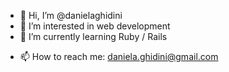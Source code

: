 - 👋 Hi, I’m @danielaghidini
- 👀 I’m interested in web development
- 🌱 I’m currently learning Ruby / Rails
<!-- - 💞️ I’m looking to collaborate on... -->
- 📫 How to reach me: daniela.ghidini@gmail.com

<!---
danielaghidini/danielaghidini is a ✨ special ✨ repository because its `README.md` (this file) appears on your GitHub profile.
You can click the Preview link to take a look at your changes.
--->
